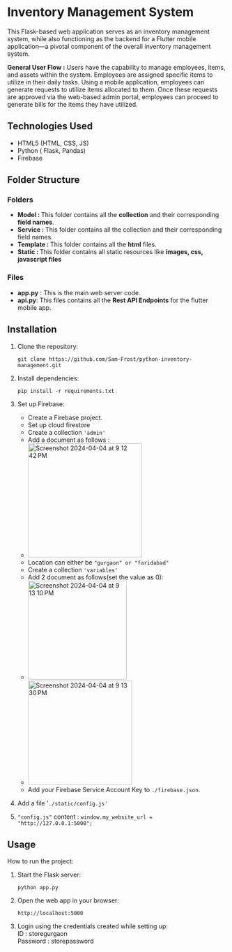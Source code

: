 
# Inventory Management System
  
This Flask-based web application serves as an inventory management system, while also functioning as the backend for a Flutter mobile application—a pivotal component of the overall inventory management system. 

**General User Flow :** Users have the capability to manage employees, items, and assets within the system. Employees are assigned specific items to utilize in their daily tasks. Using a mobile application, employees can generate requests to utilize items allocated to them. Once these requests are approved via the web-based admin portal, employees can proceed to generate bills for the items they have utilized.

## Technologies Used

-   HTML5 (HTML,  CSS, JS)
-   Python ( Flask, Pandas)
-   Firebase

## Folder Structure

### Folders
- <b>Model : </b> This folder contains all the **collection** and their corresponding **field names**.
- <b>Service : </b> This folder contains all the collection and their corresponding field names.
- <b>Template : </b> This folder contains all the **html** files.
- <b>Static : </b> This folder contains all static resources like **images, css, javascript files**

### Files
- **app.py** : This is the main web server code.
- **api.py**: This files contains all the  **Rest API Endpoints** for the flutter mobile app.

## Installation

1.  Clone the repository:
	
	`git clone https://github.com/Sam-Frost/python-inventory-management.git` 
	
2.  Install dependencies:

    `pip install -r requirements.txt` 
    
3.  Set up Firebase:
    
    - Create a Firebase project.
    - Set up cloud firestore
    - Create a collection `'admin'`
    - Add a document as follows :
    - <img width="261" alt="Screenshot 2024-04-04 at 9 12 42 PM" src="https://github.com/Sam-Frost/python-inventory-management/assets/40019398/25027a41-2d9f-4976-bcce-e380b501580e">
    - Location can either be `"gurgaon" or "faridabad"`
    - Create a collection `'variables'`
    - Add 2 document as follows(set the value as 0):
    - <img width="226" alt="Screenshot 2024-04-04 at 9 13 10 PM" src="https://github.com/Sam-Frost/python-inventory-management/assets/40019398/b37cccf3-793b-4661-9fb9-dc3aca666978">
    - <img width="238" alt="Screenshot 2024-04-04 at 9 13 30 PM" src="https://github.com/Sam-Frost/python-inventory-management/assets/40019398/52de1411-f301-419d-a3c6-65593ae7f4db">
    - Add your Firebase Service Account Key to `./firebase.json`.
    
4. Add a file '`./static/config.js'`

5. `"config.js"` content : `window.my_website_url = "http://127.0.0.1:5000";`

## Usage

How to run the project:

1.  Start the Flask server:
    
    `python app.py` 
    
2.  Open the web app in your browser:
   
    `http://localhost:5000` 
    
3. Login using the credentials created while setting up:
   <br>ID : storegurgaon
   <br>Password : storepassword 
 
    

